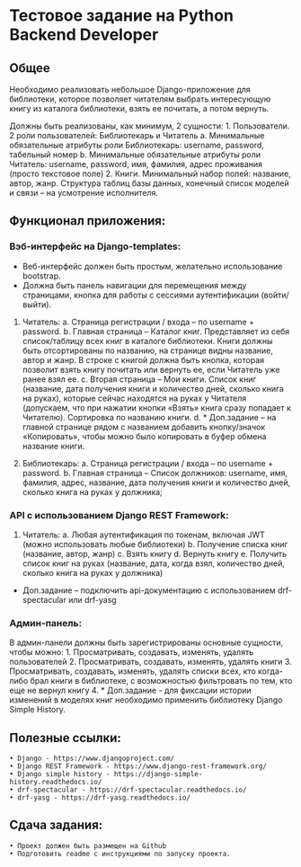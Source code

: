 # Тестовое задание на Python Backend Developer

## Общее
Необходимо реализовать небольшое Django-приложение для библиотеки, которое позволяет читателям выбрать интересующую книгу из каталога библиотеки, взять ее почитать, а потом вернуть.

Должны быть реализованы, как минимум, 2 сущности:
    1. Пользователи. 2 роли пользователей: Библиотекарь и Читатель
        a. Минимальные обязательные атрибуты роли Библиотекарь: username, password, табельный номер
        b. Минимальные обязательные атрибуты роли Читатель: username, password, имя, фамилия, адрес проживания (просто текстовое поле)
    2. Книги. Минимальный набор полей: название, автор, жанр.
Структура таблиц базы данных, конечный список моделей и связи – на усмотрение исполнителя.

## Функционал приложения:

### Вэб-интерфейс на Django-templates:

* Веб-интерфейс должен быть простым, желательно использование bootstrap.
* Должна быть панель навигации для перемещения между страницами, кнопка для работы с сессиями аутентификации (войти/выйти).

1. Читатель:
    a. Страница регистрации / входа – по username + password.
    b. Главная страница – Каталог книг. Представляет из себя список/таблицу всех книг в каталоге библиотеки. Книги должны быть отсортированы по названию, на странице видны название, автор и жанр. В строке с книгой должна быть кнопка, которая позволит взять книгу почитать или вернуть ее, если Читатель уже ранее взял ее.
    c. Вторая страница – Мои книги. Список книг (название, дата получения книги и количество дней, сколько книга на руках), которые сейчас находятся на руках у Читателя (допускаем, что при нажатии кнопки «Взять» книга сразу попадает к Читателю). Сортировка по названию книги.
    d. * Доп.задание – на главной странице рядом с названием добавить кнопку/значок «Копировать», чтобы можно было копировать в буфер обмена название книги.

2. Библиотекарь:
    a. Страница регистрации / входа – по username + password.
    b. Главная страница – Список должников: username, имя, фамилия, адрес, название, дата получения книги и количество дней, сколько книга на руках у должника; 

### API с использованием Django REST Framework:

1. Читатель:
    a. Любая аутентификация по токенам, включая JWT (можно использовать любые библиотеки)
    b. Получение списка книг (название, автор, жанр)
    c. Взять книгу
    d. Вернуть книгу
    e. Получить список книг на руках (название, дата, когда взял, количество дней, сколько книга на руках у должника)
* Доп.задание – подключить api-документацию с использованием drf-spectacular или drf-yasg

### Админ-панель:

В админ-панели должны быть зарегистрированы основные сущности, чтобы можно:
    1. Просматривать, создавать, изменять, удалять пользователей
    2. Просматривать, создавать, изменять, удалять книги
    3. Просматривать, создавать, изменять, удалять списки всех, кто когда-либо брал книги в библиотеке, с возможностью фильтровать по тем, кто еще не вернул книгу
    4. * Доп.задание - для фиксации истории изменений в моделях книг необходимо применить библиотеку Django Simple History.

## Полезные ссылки:
    • Django - https://www.djangoproject.com/
    • Django REST Framework - https://www.django-rest-framework.org/
    • Django simple history - https://django-simple-history.readthedocs.io/
    • drf-spectacular - https://drf-spectacular.readthedocs.io/
    • drf-yasg - https://drf-yasg.readthedocs.io/

## Сдача задания:
    • Проект должен быть размещен на Github
    • Подготовить readme с инструкциями по запуску проекта.
